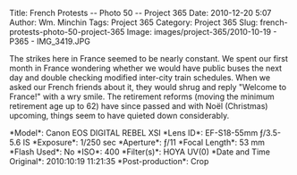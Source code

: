 Title: French Protests -- Photo 50 -- Project 365
Date: 2010-12-20 5:07
Author: Wm. Minchin
Tags: Project 365
Category: Project 365
Slug: french-protests-photo-50-project-365
Image: images/project-365/2010-10-19 - P365 - IMG_3419.JPG

The strikes here in France seemed to be nearly constant. We spent our
first month in France wondering whether we would have public buses the
next day and double checking modified inter-city train schedules. When
we asked our French friends about it, they would shrug and reply
"Welcome to France!" with a wry smile. The retirement reforms (moving
the minimum retirement age up to 62) have since passed and with Noël
(Christmas) upcoming, things seem to have quieted down considerably.

<div markdown=1 class="photo-infobox">
*Model*: Canon EOS DIGITAL REBEL XSI  
*Lens ID*: EF-S18-55mm ƒ/3.5-5.6 IS  
*Exposure*: 1/250 sec  
*Aperture*: ƒ/11  
*Focal Length*: 53 mm  
*Flash Used*: No  
*ISO*: 400  
*Filter(s)*: HOYA UV(0)  
*Date and Time Original*: 2010:10:19 11:21:35  
*Post-production*: Crop
</div>
